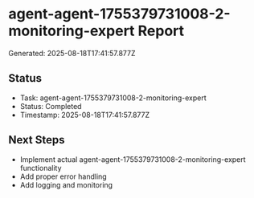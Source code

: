 # agent-agent-1755379731008-2-monitoring-expert Report

Generated: 2025-08-18T17:41:57.877Z

## Status
- Task: agent-agent-1755379731008-2-monitoring-expert
- Status: Completed
- Timestamp: 2025-08-18T17:41:57.877Z

## Next Steps
- Implement actual agent-agent-1755379731008-2-monitoring-expert functionality
- Add proper error handling
- Add logging and monitoring
